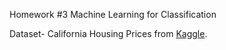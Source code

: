 Homework #3
Machine Learning for Classification

Dataset- California Housing Prices from [Kaggle](https://www.kaggle.com/datasets/camnugent/california-housing-prices).
